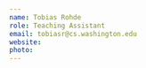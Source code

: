 ```yaml
---
name: Tobias Rohde
role: Teaching Assistant
email: tobiasr@cs.washington.edu
website:
photo: 
---
```

